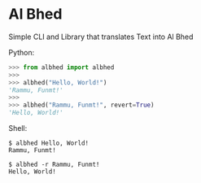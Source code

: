# Al Bhed

Simple CLI and Library that translates Text into Al Bhed

Python:
```python
>>> from albhed import albhed
>>>
>>> albhed("Hello, World!")
'Rammu, Funmt!'
>>>
>>> albhed("Rammu, Funmt!", revert=True)
'Hello, World!'
```

Shell:
```shell
$ albhed Hello, World!
Rammu, Funmt!

$ albhed -r Rammu, Funmt!
Hello, World!
```
